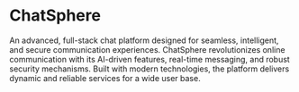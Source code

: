 # ChatSphere
An advanced, full-stack chat platform designed for seamless, intelligent, and secure communication experiences.  ChatSphere revolutionizes online communication with its AI-driven features, real-time messaging, and robust security mechanisms. Built with modern technologies, the platform delivers dynamic and reliable services for a wide user base.
